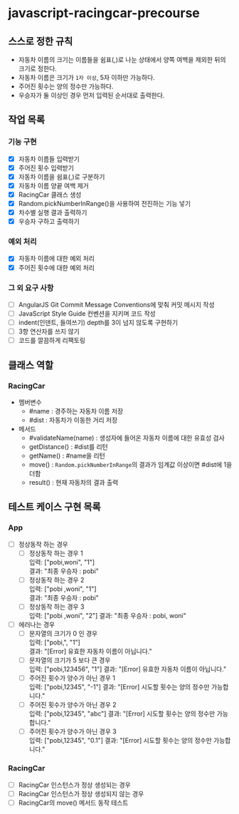 # javascript-racingcar-precourse

## 스스로 정한 규칙

- 자동차 이름의 크기는 이름들을 쉼표(,)로 나눈 상태에서 양쪽 여백을 제외한 뒤의 크기로 정한다.
- 자동차 이름은 크기가 `1자 이상`, 5자 이하만 가능하다.
- 주어진 횟수는 양의 정수만 가능하다.
- 우승자가 둘 이상인 경우 먼저 입력된 순서대로 출력한다.

## 작업 목록

### 기능 구현

- [x] 자동차 이름들 입력받기
- [x] 주어진 횟수 입력받기
- [x] 자동차 이름을 쉼표(,)로 구분하기
- [x] 자동차 이름 양끝 여백 제거
- [x] RacingCar 클래스 생성
- [x] Random.pickNumberInRange()을 사용하여 전진하는 기능 넣기
- [x] 차수별 실행 결과 출력하기
- [x] 우승자 구하고 출력하기

### 예외 처리

- [x] 자동차 이름에 대한 예외 처리
- [x] 주어진 횟수에 대한 예외 처리

### 그 외 요구 사항

- [ ] AngularJS Git Commit Message Conventions에 맞춰 커밋 메시지 작성
- [ ] JavaScript Style Guide 컨벤션을 지키며 코드 작성
- [ ] indent(인덴트, 들여쓰기) depth를 3이 넘지 않도록 구현하기
- [ ] 3항 연산자를 쓰지 않기
- [ ] 코드를 깔끔하게 리팩토링

## 클래스 역할

### RacingCar 
- 멤버변수  
  - #name : 경주하는 자동차 이름 저장
  - #dist : 자동차가 이동한 거리 저장
- 메서드
  - #validateName(name) : 생성자에 들어온 자동차 이름에 대한 유효성 검사
  - getDistance() : #dist를 리턴
  - getName() : #name을 리턴
  - move() : `Random.pickNumberInRange`의 결과가 임계값 이상이면 #dist에 1을 더함
  - result() : 현재 자동차의 결과 출력
  
## 테스트 케이스 구현 목록

### App
- [ ] 정상동작 하는 경우  
  - [ ] 정상동작 하는 경우 1  
      입력: ["pobi,woni", "1"]  
      결과: "최종 우승자 : pobi"
  - [ ] 정상동작 하는 경우 2  
      입력: ["pobi   ,woni", "1"]  
      결과: "최종 우승자 : pobi"
  - [ ] 정상동작 하는 경우 3  
      입력: ["pobi   ,woni", "2"]
      결과: "최종 우승자 : pobi, woni"

- [ ] 에러나는 경우
  - [ ] 문자열의 크기가 0 인 경우  
      입력: ["pobi,", "1"]  
      결과: "[Error] 유효한 자동차 이름이 아닙니다."
  - [ ] 문자열의 크기가 5 보다 큰 경우  
      입력: ["pobi,123456", "1"] 
      결과: "[Error] 유효한 자동차 이름이 아닙니다."
  - [ ] 주어진 횟수가 양수가 아닌 경우 1  
      입력: ["pobi,12345", "-1"]
      결과: "[Error] 시도할 횟수는 양의 정수만 가능합니다."
  - [ ] 주어진 횟수가 양수가 아닌 경우 2  
      입력: ["pobi,12345", "abc"]
      결과: "[Error] 시도할 횟수는 양의 정수만 가능합니다."
  - [ ] 주어진 횟수가 양수가 아닌 경우 3  
      입력: ["pobi,12345", "0.1"]
      결과: "[Error] 시도할 횟수는 양의 정수만 가능합니다."

### RacingCar
- [ ] RacingCar 인스턴스가 정상 생성되는 경우
- [ ] RacingCar 인스턴스가 정상 생성되지 않는 경우
- [ ] RacingCar의 move() 메서드 동작 테스트
